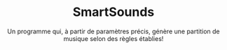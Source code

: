<div align='center'>

<h1>SmartSounds</h1>
<p>Un programme qui, à partir de paramètres précis, génère une partition de musique selon des règles établies!</p>
